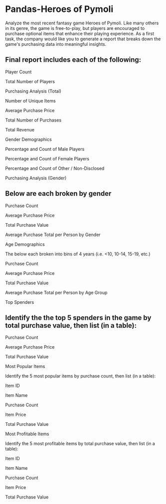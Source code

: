 # Pandas-Heroes of Pymoli
Analyze the most recent fantasy game Heroes of Pymoli.
Like many others in its genre, the game is free-to-play, but players are encouraged to purchase optional items that enhance their playing experience. As a first task, the company would like you to generate a report that breaks down the game's purchasing data into meaningful insights.

## Final report includes each of the following:

Player Count

Total Number of Players

Purchasing Analysis (Total)

Number of Unique Items

Average Purchase Price

Total Number of Purchases

Total Revenue

Gender Demographics

Percentage and Count of Male Players

Percentage and Count of Female Players

Percentage and Count of Other / Non-Disclosed

Purchasing Analysis (Gender)

## Below are each broken by gender
Purchase Count

Average Purchase Price

Total Purchase Value

Average Purchase Total per Person by Gender

Age Demographics

The below each broken into bins of 4 years (i.e. <10, 10-14, 15-19, etc.)

Purchase Count

Average Purchase Price

Total Purchase Value

Average Purchase Total per Person by Age Group

Top Spenders

## Identify the the top 5 spenders in the game by total purchase value, then list (in a table):

Purchase Count

Average Purchase Price

Total Purchase Value

Most Popular Items

Identify the 5 most popular items by purchase count, then list (in a table):

Item ID

Item Name

Purchase Count

Item Price

Total Purchase Value

Most Profitable Items

Identify the 5 most profitable items by total purchase value, then list (in a table):

Item ID

Item Name

Purchase Count

Item Price

Total Purchase Value
